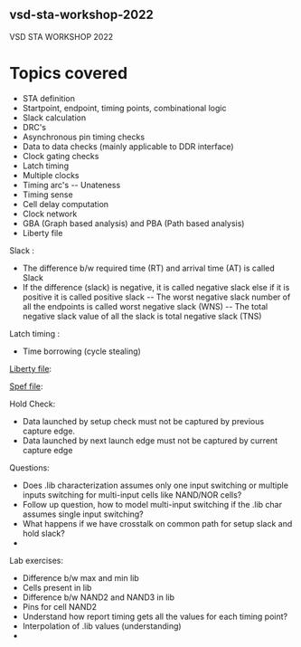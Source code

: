 ## vsd-sta-workshop-2022
VSD STA WORKSHOP 2022

# Topics covered
- STA definition
- Startpoint, endpoint, timing points, combinational logic
- Slack calculation
- DRC's
- Asynchronous pin timing checks
- Data to data checks (mainly applicable to DDR interface)
- Clock gating checks
- Latch timing
- Multiple clocks
- Timing arc's
-- Unateness
- Timing sense
- Cell delay computation
- Clock network
- GBA (Graph based analysis) and PBA (Path based analysis) 
- Liberty file


Slack :
- The difference b/w required time (RT) and arrival time (AT) is called Slack
- If the difference (slack) is negative, it is called negative slack else if it is positive it is called positive slack
-- The worst negative slack number of all the endpoints is called worst negative slack (WNS)
-- The total negative slack value of all the slack is total negative slack (TNS)

Latch timing :
- Time borrowing (cycle stealing)

[Liberty file](https://people.eecs.berkeley.edu/~alanmi/publications/other/liberty07_03.pdf):
[](https://www.csee.umbc.edu/courses/graduate/CMPE641/Fall08/cpatel2/slides/lect05_LIB.pdf)

[Spef file](https://www.vlsisystemdesign.com/spef-format-part-1/):

Hold Check:
- Data launched by setup check must not be captured by previous capture edge.
- Data launched by next launch edge must not be captured by current capture edge

Questions:
- Does .lib characterization assumes only one input switching or multiple inputs switching for multi-input cells like NAND/NOR cells?
- Follow up question, how to model multi-input switching if the .lib char assumes single input switching?
- What happens if we have crosstalk on common path for setup slack and hold slack?
-  

Lab exercises:
- Difference b/w max and min lib
- Cells present in lib
- Difference b/w NAND2 and NAND3 in lib
- Pins for cell NAND2
- Understand how report timing gets all the values for each timing point?
- Interpolation of .lib values (understanding)
- 

